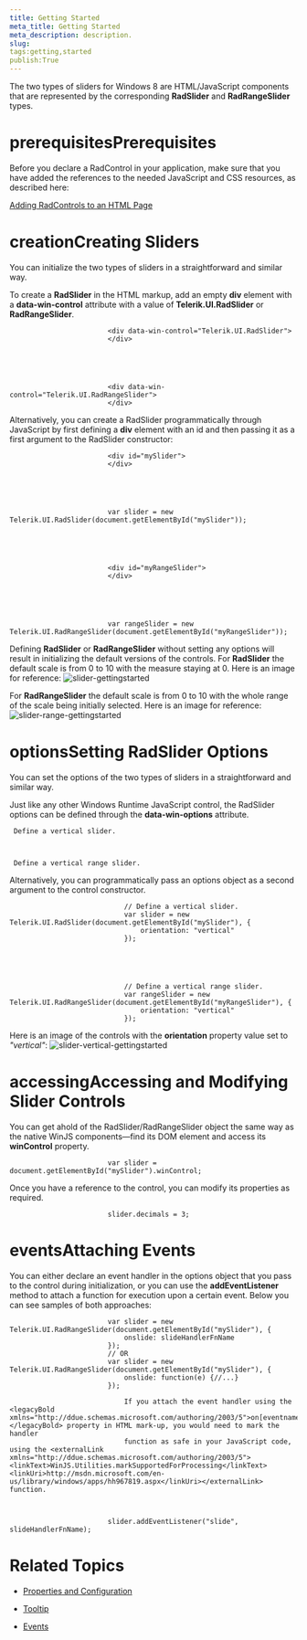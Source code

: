 ```yaml
---
title: Getting Started
meta_title: Getting Started
meta_description: description.
slug: 
tags:getting,started
publish:True
---
```



The two types of sliders for Windows 8 are HTML/JavaScript components that are represented by the corresponding
				__RadSlider__ and __RadRangeSlider__ types.
			

# prerequisitesPrerequisites

Before you declare a RadControl in your application, make sure that you have added the references to the needed JavaScript and CSS
							resources, as described here:
						

[Adding RadControls to an HTML Page](c2af6caa-6b40-4378-b20b-2e35a0425962)

# creationCreating Sliders

You can initialize the two types of sliders in a straightforward and similar way.
						

To create a __RadSlider__ in the HTML markup, add an empty __div__ element
							with a __data-win-control__ attribute
							with a value of __Telerik.UI.RadSlider__ or __RadRangeSlider__.
						

	
							<div data-win-control="Telerik.UI.RadSlider">
							</div>
						



	
							<div data-win-control="Telerik.UI.RadRangeSlider">
							</div>
						



Alternatively, you can create a RadSlider programmatically through JavaScript by first
							defining a __div__ element with an id and then passing it
							as a first argument to the RadSlider constructor:
						

	
							<div id="mySlider">
							</div>
						



	
							var slider = new Telerik.UI.RadSlider(document.getElementById("mySlider"));
						



	
							<div id="myRangeSlider">
							</div>
						



	
							var rangeSlider = new Telerik.UI.RadRangeSlider(document.getElementById("myRangeSlider"));
						



Defining __RadSlider__ or __RadRangeSlider__ without setting any options will result in initializing the 
              default versions of the controls. For __RadSlider__ the default scale is from 0 to 10 with the measure staying at 0. Here is an 
              image for reference:
            ![slider-gettingstarted](../Media/Controls\Slider\slider-gettingstarted.png)

For __RadRangeSlider__ the default scale is from 0 to 10 with the whole range of the scale being initially selected. Here is an 
              image for reference:
            ![slider-range-gettingstarted](../Media/Controls\Slider\slider-range-gettingstarted.png)

# optionsSetting RadSlider Options

You can set the options of the two types of sliders in a straightforward and similar way.
						

Just like any other Windows Runtime JavaScript control, the RadSlider options can be defined
								through the __data-win-options__ attribute.
							

	 Define a vertical slider. 



	 Define a vertical range slider. 



Alternatively, you can programmatically pass an options object as a second argument
								to the control constructor.
							

	
								// Define a vertical slider.
								var slider = new Telerik.UI.RadSlider(document.getElementById("mySlider"), {
									orientation: "vertical"
								});
							



	
								// Define a vertical range slider.
								var rangeSlider = new Telerik.UI.RadRangeSlider(document.getElementById("myRangeSlider"), {
									orientation: "vertical"
								});
							



Here is an image of the controls with the __orientation__ property value set to *"vertical"*:
              ![slider-vertical-gettingstarted](../Media/Controls\Slider\slider-vertical-gettingstarted.png)

# accessingAccessing and Modifying Slider Controls

You can get ahold of the RadSlider/RadRangeSlider object the same way as the native WinJS components—find its DOM element and access its
							__winControl__ property.
						

	
							var slider = document.getElementById("mySlider").winControl;
						



Once you have a reference to the control, you can modify its properties as required.

	
							slider.decimals = 3;
						



# eventsAttaching Events

You can either declare an event handler in the options object that you pass to the control during initialization, or you can use the
							__addEventListener__ method to attach a function for execution upon a certain event. Below you can see samples of both
							approaches:
						

	
							var slider = new Telerik.UI.RadRangeSlider(document.getElementById("mySlider"), {
								onslide: slideHandlerFnName
							});
							// OR
							var slider = new Telerik.UI.RadRangeSlider(document.getElementById("mySlider"), {
								onslide: function(e) {//...}
							});
						

>
								If you attach the event handler using the <legacyBold xmlns="http://ddue.schemas.microsoft.com/authoring/2003/5">on[eventname]</legacyBold> property in HTML mark-up, you would need to mark the handler 
								function as safe in your JavaScript code, using the <externalLink xmlns="http://ddue.schemas.microsoft.com/authoring/2003/5"><linkText>WinJS.Utilities.markSupportedForProcessing</linkText><linkUri>http://msdn.microsoft.com/en-us/library/windows/apps/hh967819.aspx</linkUri></externalLink> function.
							

	
							slider.addEventListener("slide", slideHandlerFnName);
						



# Related Topics

 * [Properties and Configuration]({{slug:properties-and-configuration}})

 * [Tooltip]({{slug:tooltip}})

 * [Events]({{slug:events}})
